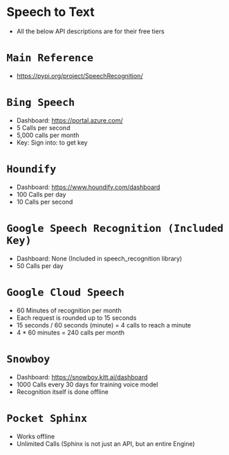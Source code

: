 # Speech to Text
- All the below API descriptions are for their free tiers

# `Main Reference`
- https://pypi.org/project/SpeechRecognition/

# `Bing Speech`
 - Dashboard: https://portal.azure.com/
 - 5 Calls per second
 - 5,000 calls per month
 - Key: Sign into:  to get key
 
# `Houndify`
 - Dashboard: https://www.houndify.com/dashboard
 - 100 Calls per day
 - 10 Calls per second

# `Google Speech Recognition (Included Key)`
- Dashboard: None (Included in speech_recognition library)
- 50 Calls per day

# `Google Cloud Speech`
- 60 Minutes of recognition per month
- Each request is rounded up to 15 seconds
- 15 seconds / 60 seconds (minute) = 4 calls to reach a minute
- 4 * 60 minutes = 240 calls per month

# `Snowboy`
- Dashboard: https://snowboy.kitt.ai/dashboard
- 1000 Calls every 30 days for training voice model
- Recognition itself is done offline

# `Pocket Sphinx`
- Works offline
- Unlimited Calls (Sphinx is not just an API, but an entire Engine) 
 